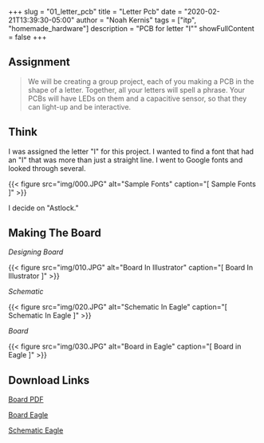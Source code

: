 +++
slug = "01_letter_pcb"
title = "Letter Pcb"
date = "2020-02-21T13:39:30-05:00"
author = "Noah Kernis"
tags = ["itp", "homemade_hardware"]
description = "PCB for letter \"I\""
showFullContent = false
+++

## Assignment

> We will be creating a group project, each of you making a PCB in the shape of a letter. Together, all your letters will spell a phrase. Your PCBs will have LEDs on them and a capacitive sensor, so that they can light-up and be interactive. 

## Think

I was assigned the letter "I" for this project. I wanted to find a font that had an "I" that was more than just a straight line. I went to Google fonts and looked through several. 

{{< figure src="img/000.JPG" alt="Sample Fonts" caption="[ Sample Fonts ]" >}}

I decide on "Astlock."

## Making The Board

*Designing Board*

{{< figure src="img/010.JPG" alt="Board In Illustrator" caption="[ Board In Illustrator ]" >}}

*Schematic*

{{< figure src="img/020.JPG" alt="Schematic In Eagle" caption="[ Schematic In Eagle ]" >}}

*Board*

{{< figure src="img/030.JPG" alt="Board in Eagle" caption="[ Board in Eagle ]" >}}

## Download Links

<a href="files/letter_i.pdf" download> Board PDF </a>

<a href="files/letter_i.brd" download> Board Eagle </a>

<a href="files/letter_i.sch" download> Schematic Eagle </a>
